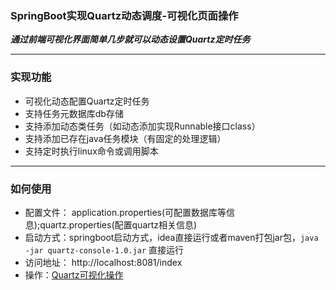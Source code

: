 ### SpringBoot实现Quartz动态调度-可视化页面操作
  
***通过前端可视化界面简单几步就可以动态设置Quartz定时任务***

------------



### 实现功能
- 	可视化动态配置Quartz定时任务
-   支持任务元数据库db存储
-   支持添加动态类任务（如动态添加实现Runnable接口class）
-   支持添加已存在java任务模块（有固定的处理逻辑）
-   支持定时执行linux命令或调用脚本

------------



### 如何使用   
     
- 配置文件： application.properties(可配置数据库等信息);quartz.properties(配置quartz相关信息)   
- 启动方式：springboot启动方式，idea直接运行或者maven打包jar包，```java -jar quartz-console-1.0.jar``` 直接运行
- 访问地址： http://localhost:8081/index
- 操作：[Quartz可视化操作](http://htmlpreview.github.io/?https://github.com/chenerzhu/quartz-console/blob/master/src/main/resources/example/index.html "Quartz可视化操作")
